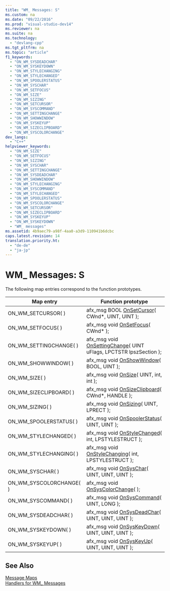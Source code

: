 ```yaml
---
title: "WM_ Messages: S"
ms.custom: na
ms.date: "09/22/2016"
ms.prod: "visual-studio-dev14"
ms.reviewer: na
ms.suite: na
ms.technology: 
  - "devlang-cpp"
ms.tgt_pltfrm: na
ms.topic: "article"
f1_keywords: 
  - "ON_WM_SYSDEADCHAR"
  - "ON_WM_SYSKEYDOWN"
  - "ON_WM_STYLECHANGING"
  - "ON_WM_STYLECHANGED"
  - "ON_WM_SPOOLERSTATUS"
  - "ON_WM_SYSCHAR"
  - "ON_WM_SETFOCUS"
  - "ON_WM_SIZE"
  - "ON_WM_SIZING"
  - "ON_WM_SETCURSOR"
  - "ON_WM_SYSCOMMAND"
  - "ON_WM_SETTINGCHANGE"
  - "ON_WM_SHOWWINDOW"
  - "ON_WM_SYSKEYUP"
  - "ON_WM_SIZECLIPBOARD"
  - "ON_WM_SYSCOLORCHANGE"
dev_langs: 
  - "C++"
helpviewer_keywords: 
  - "ON_WM_SIZE"
  - "ON_WM_SETFOCUS"
  - "ON_WM_SIZING"
  - "ON_WM_SYSCHAR"
  - "ON_WM_SETTINGCHANGE"
  - "ON_WM_SYSDEADCHAR"
  - "ON_WM_SHOWWINDOW"
  - "ON_WM_STYLECHANGING"
  - "ON_WM_SYSCOMMAND"
  - "ON_WM_STYLECHANGED"
  - "ON_WM_SPOOLERSTATUS"
  - "ON_WM_SYSCOLORCHANGE"
  - "ON_WM_SETCURSOR"
  - "ON_WM_SIZECLIPBOARD"
  - "ON_WM_SYSKEYUP"
  - "ON_WM_SYSKEYDOWN"
  - "WM_ messages"
ms.assetid: 4b9aec79-a98f-4aa0-a3d9-110941b6dcbc
caps.latest.revision: 14
translation.priority.ht: 
  - "de-de"
  - "ja-jp"
---
```

# WM_ Messages: S
The following map entries correspond to the function prototypes.  
  
|Map entry|Function prototype|  
|---------------|------------------------|  
|ON_WM_SETCURSOR( )|afx_msg BOOL [OnSetCursor](../vs140/cwnd--onsetcursor.md)( CWnd*, UINT, UINT );|  
|ON_WM_SETFOCUS( )|afx_msg void [OnSetFocus](../vs140/cwnd--onsetfocus.md)( CWnd* );|  
|ON_WM_SETTINGCHANGE( )|afx_msg void [OnSettingChange](../vs140/cwnd--onsettingchange.md)( UINT uFlags, LPCTSTR lpszSection );|  
|ON_WM_SHOWWINDOW( )|afx_msg void [OnShowWindow](../vs140/cwnd--onshowwindow.md)( BOOL, UINT );|  
|ON_WM_SIZE( )|afx_msg void [OnSize](../vs140/cwnd--onsize.md)( UINT, int, int );|  
|ON_WM_SIZECLIPBOARD( )|afx_msg void [OnSizeClipboard](../vs140/cwnd--onsizeclipboard.md)( CWnd*, HANDLE );|  
|ON_WM_SIZING( )|afx_msg void [OnSizing](../vs140/cwnd--onsizing.md)( UINT, LPRECT );|  
|ON_WM_SPOOLERSTATUS( )|afx_msg void [OnSpoolerStatus](../vs140/cwnd--onspoolerstatus.md)( UINT, UINT );|  
|ON_WM_STYLECHANGED( )|afx_msg void [OnStyleChanged](../vs140/cwnd--onstylechanged.md)( int, LPSTYLESTRUCT );|  
|ON_WM_STYLECHANGING( )|afx_msg void [OnStyleChanging](../vs140/cwnd--onstylechanging.md)( int, LPSTYLESTRUCT );|  
|ON_WM_SYSCHAR( )|afx_msg void [OnSysChar](../vs140/cwnd--onsyschar.md)( UINT, UINT, UINT );|  
|ON_WM_SYSCOLORCHANGE( )|afx_msg void [OnSysColorChange](../vs140/cwnd--onsyscolorchange.md)( );|  
|ON_WM_SYSCOMMAND( )|afx_msg void [OnSysCommand](../vs140/cwnd--onsyscommand.md)( UINT, LONG );|  
|ON_WM_SYSDEADCHAR( )|afx_msg void [OnSysDeadChar](../vs140/cwnd--onsysdeadchar.md)( UINT, UINT, UINT );|  
|ON_WM_SYSKEYDOWN( )|afx_msg void [OnSysKeyDown](../vs140/cwnd--onsyskeydown.md)( UINT, UINT, UINT );|  
|ON_WM_SYSKEYUP( )|afx_msg void [OnSysKeyUp](../vs140/cwnd--onsyskeyup.md)( UINT, UINT, UINT );|  
  
## See Also  
 [Message Maps](../vs140/message-maps--mfc-.md)   
 [Handlers for WM_ Messages](../vs140/handlers-for-wm_-messages.md)